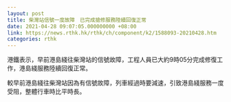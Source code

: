 ```yaml
---
layout: post
title: 柴灣站信號一度故障　已完成搶修服務陸續回復正常
date: 2021-04-28 09:07:05.000000000 +08:00
link: https://news.rthk.hk/rthk/ch/component/k2/1588093-20210428.htm
categories: rthk
---
```


港鐵表示，早前港島綫往柴灣站的信號故障，工程人員已大約9時05分完成修復工作，港島綫服務陸續回復正常。

較早前港島綫往柴灣站因為有信號故障，列車經過時要減速，引致港島綫服務一度受阻，整體行車時比平時長。
